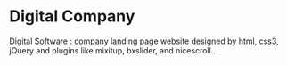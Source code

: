 # Digital Company
Digital Software : company landing page website designed by html, css3, jQuery and plugins like mixitup, bxslider, and nicescroll...
